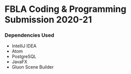 # FBLA Coding & Programming Submission 2020-21

### Dependencies Used
- IntelliJ IDEA
- Atom
- PostgreSQL
- JavaFX
- Gluon Scene Builder
